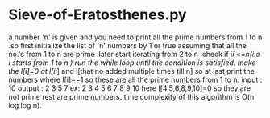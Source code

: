 # Sieve-of-Eratosthenes.py
   a number 'n' is given and you need to print all the prime numbers from 1 to n .so first initialize the list of 'n' numbers by 1 or true assuming that all the no.'s from 1 to n are prime .later start iterating from 2 to n .check if i*i <=n(i.e i starts from 1 to n ) run the while loop until the condition is satisfied. make the l[i]=0 at l[i*i] and l[that no added multiple times till n] so at last print the numbers where l[i]==1 so these are all the prime numbers from 1 to n.
   input :
   10
   output :
   2 3 5 7 
   ex:
   2 3 4 5 6 7 8 9 10
   here l[4,5,6,8,9,10]=0
   so they are not prime rest are prime numbers.
   time complexity of this  algorithm is O(n log log n). 
